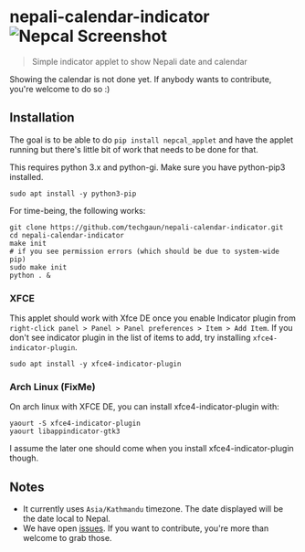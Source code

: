# nepali-calendar-indicator ![Nepcal Screenshot](screenshot.png)

> Simple indicator applet to show Nepali date and calendar

Showing the calendar is not done yet. If anybody wants to contribute, you're welcome to do so :)

## Installation

The goal is to be able to do `pip install nepcal_applet` and have the applet running but there's little bit of work that needs to be done for that.

This requires python 3.x and python-gi. Make sure you have python-pip3 installed.

```shell
sudo apt install -y python3-pip
```

For time-being, the following works:

```shell
git clone https://github.com/techgaun/nepali-calendar-indicator.git
cd nepali-calendar-indicator
make init
# if you see permission errors (which should be due to system-wide pip)
sudo make init
python . &
```

### XFCE

This applet should work with Xfce DE once you enable Indicator plugin from `right-click panel > Panel > Panel preferences > Item > Add Item`. If you don't see indicator plugin in the list of items to add, try installing `xfce4-indicator-plugin`.

```shell
sudo apt install -y xfce4-indicator-plugin
```

### Arch Linux (FixMe)

On arch linux with XFCE DE, you can install xfce4-indicator-plugin with:

```shell
yaourt -S xfce4-indicator-plugin
yaourt libappindicator-gtk3
```

I assume the later one should come when you install xfce4-indicator-plugin though.

## Notes

- It currently uses `Asia/Kathmandu` timezone. The date displayed will be the date local to Nepal.
- We have open [issues](https://github.com/techgaun/nepali-calendar-indicator/issues). If you want to contribute, you're more than welcome to grab those.
